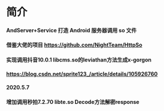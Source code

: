 # 简介

#### AndServer+Service 打造 Android 服务器调用 so 文件
#### 借鉴大佬的项目 https://github.com/NightTeam/HttpSo
#### 实现调用抖音10.0.1 libcms.so的leviathan方法生成x-gorgon
#### https://blog.csdn.net/sprite123_/article/details/105926760

#### 2020.5.7 
#### 增加调用秒拍7.2.70 libte.so Decode方法解密response



